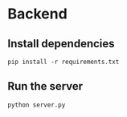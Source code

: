 # Backend

## Install dependencies

    pip install -r requirements.txt

## Run the server

    python server.py